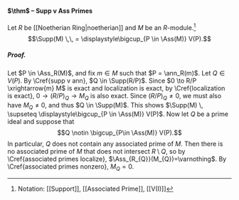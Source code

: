 #### $\thm$ – Supp v Ass Primes
Let $R$ be [[Noetherian Ring|noetherian]] and $M$ be an $R$-module.[^1] 
$$\Supp(M) \,\, = \displaystyle\bigcup_{P \in \Ass(M)} V(P).$$
##### *Proof.*
Let $P \in \Ass_R(M)$, and fix $m \in M$ such that $P = \ann_R(m)$. Let $Q \in V(P)$. By \Cref{supp v ann}, $Q \in \Supp(R/P)$. Since $0 \to R/P \xrightarrow{m} M$ is exact and localization is exact, by \Cref{localization is exact}, $0 \to (R/P)_Q \to M_{Q}$ is also exact. Since $(R/P)_Q \neq 0$, we must also have $M_{Q} \neq 0$, and thus $Q \in \Supp(M)$. This shows $\Supp(M) \, \supseteq \displaystyle\bigcup_{P \in \Ass(M)} V(P)$.
Now let $Q$ be a prime ideal and suppose that $$Q \notin \bigcup_{P\in \Ass(M)} V(P).$$ In particular, $Q$ does not contain any associated prime of $M$. Then there is no associated prime of $M$ that does not intersect $R \setminus Q$, so by \Cref{associated primes localize}, $\Ass_{R_{Q}}(M_{Q})=\varnothing$. By \Cref{associated primes nonzero}, $M_{Q}=0$.

[^1]: Notation: [[Support]], [[Associated Prime]], [[V(I)]]